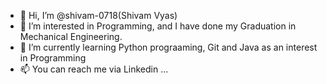 - 👋 Hi, I’m @shivam-0718(Shivam Vyas)
- 👀 I’m interested in Programming, and I have done my Graduation in Mechanical Engineering.
- 🌱 I’m currently learning Python prograaming, Git and Java as an interest in Programming
- 📫 You can reach me via Linkedin ...

<!---
shivam-0718/shivam-0718 is a ✨ special ✨ repository because its `README.md` (this file) appears on your GitHub profile.
You can click the Preview link to take a look at your changes.
--->
